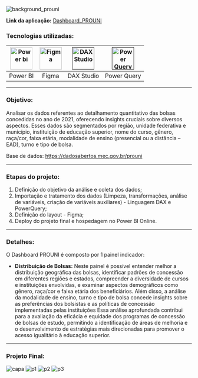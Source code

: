 ![background_prouni](https://github.com/AlbertoFAraujo/PBI_DashboardSAC/assets/105552990/e1afb1f5-b608-474f-8ae9-c935e90920c3)

**Link da aplicação:** [Dashboard_PROUNI](https://app.powerbi.com/view?r=eyJrIjoiMjU2NDllMGItYjEzOC00MjUwLTgzNjYtOGYyYjc5NTA4ZTNlIiwidCI6IjFlNDMyOWIyLWNiOWYtNDM0Yy1iM2FjLTBhMmFiMTAxNTRlZiJ9)

### Tecnologias utilizadas: 
| [<img align="center" alt="Power bi" height="60" width="60" src="https://github.com/AlbertoFAraujo/PBI_DashboardSAC/assets/105552990/d239f769-5b2a-4cf0-8198-441a8adcbda0">](https://powerbi.microsoft.com/pt-br/desktop/) | [<img align="center" alt="Figma" height="60" width="60" src="https://github.com/AlbertoFAraujo/PBI_DashboardSAC/assets/105552990/41c4197b-df11-4c43-8b84-6af9f1edbddb">](https://www.streamlit.io/) | [<img align="center" alt="DAX Studio" height="60" width="60" src="https://github.com/AlbertoFAraujo/PBI_DashboardSAC/assets/105552990/e2c6fb50-3e25-4a91-91c1-5c3262c083c4">]() | [<img align="center" alt="Power Query" height="60" width="60" src="https://github.com/AlbertoFAraujo/PBI_DashboardSAC/assets/105552990/b41eddea-d513-4e3b-82de-d1dab2897e88">]() | 
|:---:|:---:|:---:|:---:|
| Power BI | Figma | DAX Studio | Power Query |
<hr>

### Objetivo: 

Analisar os dados referentes ao detalhamento quantitativo das bolsas concedidas no ano de 2021, oferecendo insights cruciais sobre diversos aspectos. Esses dados são segmentados por região, unidade federativa e município, instituição de educação superior, nome do curso, gênero, raça/cor, faixa etária, modalidade de ensino (presencial ou a distância – EAD), turno e tipo de bolsa.

Base de dados: https://dadosabertos.mec.gov.br/prouni
<hr>

### Etapas do projeto:

1. Definição do objetivo da análise e coleta dos dados;
2. Importação e tratamento dos dados (Limpeza, transformações, análise de variáveis, criação de variáveis auxiliares) - Linguagem DAX e PowerQuery;
3. Definição do layout - Figma;
4. Deploy do projeto final e hospedagem no Power BI Online.
<hr>


### Detalhes:

O Dashboard PROUNI  é composto por 1 painel indicador:

- **Distribuição de Bolsas:** Neste painel é possível entender melhor a distribuição geográfica das bolsas, identificar padrões de concessão em diferentes regiões e estados, compreender a diversidade de cursos e instituições envolvidas, e examinar aspectos demográficos como gênero, raça/cor e faixa etária dos beneficiários. Além disso, a análise da modalidade de ensino, turno e tipo de bolsa concede insights sobre as preferências dos bolsistas e as políticas de concessão implementadas pelas instituições
Essa análise aprofundada contribui para a avaliação da eficácia e equidade dos programas de concessão de bolsas de estudo, permitindo a identificação de áreas de melhoria e o desenvolvimento de estratégias mais direcionadas para promover o acesso igualitário à educação superior.
<hr>

### Projeto Final:
![capa](https://github.com/AlbertoFAraujo/PBI_Dashboard_PROUNI/assets/105552990/d68e4072-034b-46eb-b854-c82978c1bf11)
![p1](https://github.com/AlbertoFAraujo/PBI_Dashboard_PROUNI/assets/105552990/5a61f324-df8f-4ac0-a951-63b3a65bbae1)
![p2](https://github.com/AlbertoFAraujo/PBI_Dashboard_PROUNI/assets/105552990/e8a00adb-5100-4cde-bbab-f0aef575508c)
![p3](https://github.com/AlbertoFAraujo/PBI_Dashboard_PROUNI/assets/105552990/623b11cf-ef10-4c0e-a9fb-7fad8d4b7a53)


